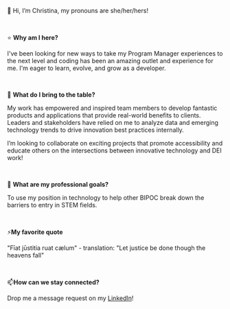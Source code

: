 👋 Hi, I’m Christina, my pronouns are she/her/hers!

<br>

⭐ **Why am I here?** <br>

I've been looking for new ways to take my Program Manager experiences to the next level and coding has been an amazing outlet and experience for me. I'm eager to learn, evolve, and grow as a developer. 

<br>


💞️ **What do I bring to the table?** <br>

My work has empowered and inspired team members to develop fantastic products and applications that provide real-world benefits to clients. Leaders and stakeholders have relied on me to analyze data and emerging technology trends to drive innovation best practices internally. 

I’m looking to collaborate on exciting projects that promote accessibility and educate others on the intersections between innovative technology and DEI work!

<br>

💼 **What are my professional goals?** <br>

To use my position in technology to help other BIPOC break down the barriers to entry in STEM fields.

<br>

⚡**My favorite quote** <br>

"Fīat jūstitia ruat cælum" - translation: "Let justice be done though the heavens fall"

<br>

📫**How can we stay connected?** <br>

Drop me a message request on my [LinkedIn](https://www.linkedin.com/in/christina-warmbrunn/)!

<!---
cwarmbrunn/cwarmbrunn is a ✨ special ✨ repository because its `README.md` (this file) appears on your GitHub profile.
You can click the Preview link to take a look at your changes.
--->
